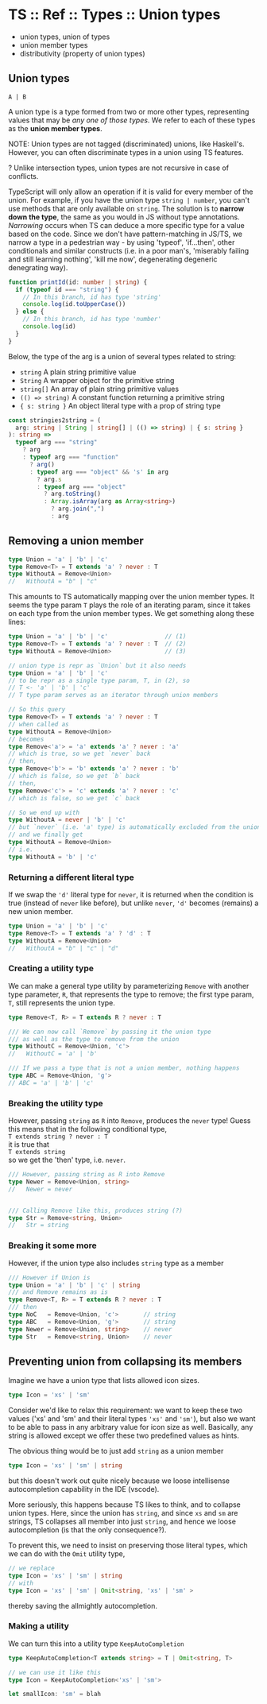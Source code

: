 # TS :: Ref :: Types :: Union types

- union types, union of types
- union member types
- distributivity (property of union types)


## Union types

`A | B`

A union type is a type formed from two or more other types, representing values that may be *any one of those types*. We refer to each of these types as the **union member types**.

NOTE: Union types are not tagged (discriminated) unions, like Haskell's. However, you can often discriminate types in a union using TS features.

? Unlike intersection types, union types are not recursive in case of conflicts.

TypeScript will only allow an operation if it is valid for every member of the union. For example, if you have the union type `string | number`, you can't use methods that are only available on `string`. The solution is to **narrow down the type**, the same as you would in JS without type annotations. *Narrowing* occurs when TS can deduce a more specific type for a value based on the code. Since we don't have pattern-matching in JS/TS, we narrow a type in a pedestrian way - by using 'typeof', 'if…then', other conditionals and similar constructs (i.e. in a poor man's, 'miserably failing and still learning nothing', 'kill me now', degenerating degeneric denegrating way).

```ts
function printId(id: number | string) {
  if (typeof id === "string") {
    // In this branch, id has type 'string'
    console.log(id.toUpperCase())
  } else {
    // In this branch, id has type 'number'
    console.log(id)
  }
}
```




Below, the type of the arg is a union of several types related to string:
- `string`         A plain string primitive value
- `String`         A wrapper object for the primitive string
- `string[]`       An array of plain string primitive values
- `(() => string)` A constant function returning a primitive string
- `{ s: string }`  An object literal type with a prop of string type


```ts
const stringies2string = (
  arg: string | String | string[] | (() => string) | { s: string }
): string =>
  typeof arg === "string"
    ? arg
    : typeof arg === "function"
      ? arg()
      : typeof arg === "object" && 's' in arg
        ? arg.s
        : typeof arg === "object"
          ? arg.toString()
          : Array.isArray(arg as Array<string>)
            ? arg.join(",")
            : arg
```


## Removing a union member

```ts
type Union = 'a' | 'b' | 'c'
type Remove<T> = T extends 'a' ? never : T
type WithoutA = Remove<Union>
//   WithoutA = "b" | "c"
```

This amounts to TS automatically mapping over the union member types. It seems the type param `T` plays the role of an iterating param, since it takes on each type from the union member types. We get something along these lines:

```ts
type Union = 'a' | 'b' | 'c'                // (1)
type Remove<T> = T extends 'a' ? never : T  // (2)
type WithoutA = Remove<Union>               // (3)

// union type is repr as `Union` but it also needs
type Union = 'a' | 'b' | 'c'
// to be repr as a single type param, T, in (2), so
// T <- 'a' | 'b' | 'c'
// T type param serves as an iterator through union members

// So this query
type Remove<T> = T extends 'a' ? never : T
// when called as
type WithoutA = Remove<Union>
// becomes
type Remove<'a'> = 'a' extends 'a' ? never : 'a'
// which is true, so we get `never` back
// then,
type Remove<'b'> = 'b' extends 'a' ? never : 'b'
// which is false, so we get `b` back
// then,
type Remove<'c'> = 'c' extends 'a' ? never : 'c'
// which is false, so we get `c` back

// So we end up with
type WithoutA = never | 'b' | 'c'
// but `never` (i.e. 'a' type) is automatically excluded from the union (why?)
// and we finally get
type WithoutA = Remove<Union>
// i.e.
type WithoutA = 'b' | 'c'
```

### Returning a different literal type

If we swap the `'d'` literal type for `never`, it is returned when the condition is true (instead of `never` like before), but unlike `never`, `'d'` becomes (remains) a new union member.

```ts
type Union = 'a' | 'b' | 'c'
type Remove<T> = T extends 'a' ? 'd' : T
type WithoutA = Remove<Union>
//   WithoutA = "b" | "c" | "d"
```

### Creating a utility type

We can make a general type utility by parameterizing `Remove` with another type parameter, `R`, that represents the type to remove; the first type param, `T`, still represents the union type.

```ts
type Remove<T, R> = T extends R ? never : T

/// We can now call `Remove` by passing it the union type
/// as well as the type to remove from the union
type WithoutC = Remove<Union, 'c'>
//   WithoutC = 'a' | 'b'

/// If we pass a type that is not a union member, nothing happens
type ABC = Remove<Union, 'g'>
// ABC = 'a' | 'b' | 'c'
```


### Breaking the utility type

However, passing `string` as `R` into `Remove`, produces the `never` type! 
Guess this means that in the following conditional type,    
  `T extends string ? never : T`   
it is true that    
  `T extends string`   
so we get the 'then' type, i.e. `never`.


```ts
/// However, passing string as R into Remove
type Newer = Remove<Union, string>
//   Newer = never


/// Calling Remove like this, produces string (?)
type Str = Remove<string, Union>
//   Str = string
```

### Breaking it some more

However, if the union type also includes `string` type as a member

```ts
/// However if Union is
type Union = 'a' | 'b' | 'c' | string
/// and Remove remains as is
type Remove<T, R> = T extends R ? never : T
/// then
type NoC   = Remove<Union, 'c'>       // string
type ABC   = Remove<Union, 'g'>       // string
type Newer = Remove<Union, string>    // never
type Str   = Remove<string, Union>    // never
```

## Preventing union from collapsing its members

Imagine we have a union type that lists allowed icon sizes.

```ts
type Icon = 'xs' | 'sm'
```

Consider we'd like to relax this requirement: we want to keep these two values ('xs' and 'sm' and their literal types `'xs'` and `'sm'`), but also we want to be able to pass in any arbitrary value for icon size as well. Basically, any string is allowed except we offer these two predefined values as hints.

The obvious thing would be to just add `string` as a union member

```ts
type Icon = 'xs' | 'sm' | string
```

but this doesn't work out quite nicely because we loose intellisense autocompletion capability in the IDE (vscode).

More seriously, this happens because TS likes to think, and to collapse union types. Here, since the union has `string`, and since `xs` and `sm` are strings, TS collapses all member into just `string`, and hence we loose autocompletion (is that the only consequence?).

To prevent this, we need to insist on preserving those literal types, which we can do with the `Omit` utility type,

```ts
// we replace
type Icon = 'xs' | 'sm' | string
// with
type Icon = 'xs' | 'sm' | Omit<string, 'xs' | 'sm' >
```

thereby saving the allmightly autocompletion.

### Making a utility

We can turn this into a utility type `KeepAutoCompletion`

```ts
type KeepAutoCompletion<T extends string> = T | Omit<string, T>

// we can use it like this
type Icon = KeepAutoCompletion<'xs' | 'sm'>

let smallIcon: 'sm' = blah
```
